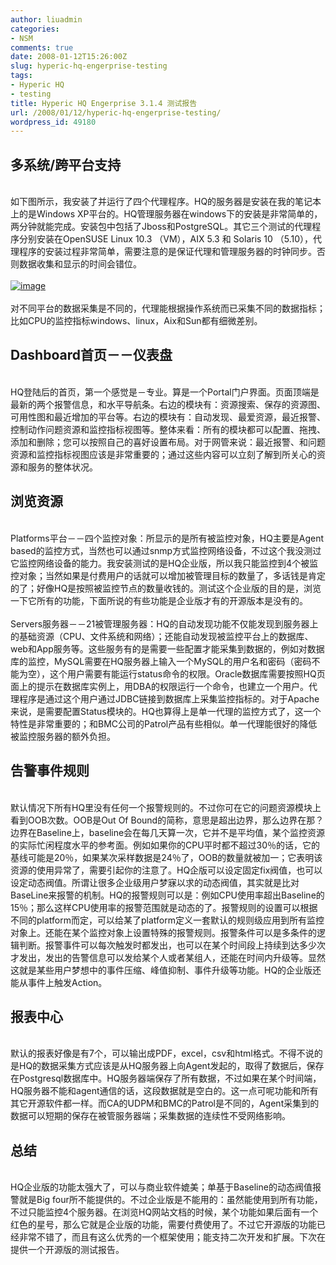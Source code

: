 ```yaml
---
author: liuadmin
categories:
- NSM
comments: true
date: 2008-01-12T15:26:00Z
slug: hyperic-hq-engerprise-testing
tags:
- Hyperic HQ
- testing
title: Hyperic HQ Engerprise 3.1.4 测试报告
url: /2008/01/12/hyperic-hq-engerprise-testing/
wordpress_id: 49180
---
```


## 多系统/跨平台支持

<br />如下图所示，我安装了并运行了四个代理程序。HQ的服务器是安装在我的笔记本上的是Windows XP平台的。HQ管理服务器在windows下的安装是非常简单的，两分钟就能完成。安装包中包括了Jboss和PostgreSQL。其它三个测试的代理程序分别安装在OpenSUSE Linux 10.3 （VM），AIX 5.3 和 Solaris 10 （5.10），代理程序的安装过程非常简单，需要注意的是保证代理和管理服务器的时钟同步。否则数据收集和显示的时间会错位。<br /><br />[![image](http://lh6.google.com/liuzh66/R4jdaICli_I/AAAAAAAAAXw/60GWpjl3PMA/image6.png)](http://lh6.google.com/liuzh66/R4jdaICli_I/AAAAAAAAAXw/60GWpjl3PMA/image6.png)<br /><br />对不同平台的数据采集是不同的，代理能根据操作系统而已采集不同的数据指标；比如CPU的监控指标windows、linux，Aix和Sun都有细微差别。<br />

## Dashboard首页－－仪表盘

<br />HQ登陆后的首页，第一个感觉是－专业。算是一个Portal门户界面。页面顶端是最新的两个报警信息，和水平导航条。右边的模块有：资源搜索、保存的资源图、可用性图和最近增加的平台等。右边的模块有：自动发现、最爱资源，最近报警、控制动作问题资源和监控指标视图等。整体来看：所有的模块都可以配置、拖拽、添加和删除；您可以按照自己的喜好设置布局。对于网管来说：最近报警、和问题资源和监控指标视图应该是非常重要的；通过这些内容可以立刻了解到所关心的资源和服务的整体状况。<br />

## 浏览资源

<br />Platforms平台－－四个监控对象：所显示的是所有被监控对象，HQ主要是Agent based的监控方式，当然也可以通过snmp方式监控网络设备，不过这个我没测过它监控网络设备的能力。我安装测试的是HQ企业版，所以我只能监控到4个被监控对象；当然如果是付费用户的话就可以增加被管理目标的数量了，多话钱是肯定的了；好像HQ是按照被监控节点的数量收钱的。测试这个企业版的目的是，浏览一下它所有的功能，下面所说的有些功能是企业版才有的开源版本是没有的。<br /><br />Servers服务器－－21被管理服务器：HQ的自动发现功能不仅能发现到服务器上的基础资源（CPU、文件系统和网络）；还能自动发现被监控平台上的数据库、web和App服务等。这些服务有的是需要一些配置才能采集到数据的，例如对数据库的监控，MySQL需要在HQ服务器上输入一个MySQL的用户名和密码（密码不能为空），这个用户需要有能运行status命令的权限。Oracle数据库需要按照HQ页面上的提示在数据库实例上，用DBA的权限运行一个命令，也建立一个用户。代理程序是通过这个用户通过JDBC链接到数据库上采集监控指标的。对于Apache来说，是需要配置Status模块的。HQ也算得上是单一代理的监控方式了，这一个特性是非常重要的；和BMC公司的Patrol产品有些相似。单一代理能很好的降低被监控服务器的额外负担。<br />

## 告警事件规则

<br />默认情况下所有HQ里没有任何一个报警规则的。不过你可在它的问题资源模块上看到OOB次数。OOB是Out Of Bound的简称，意思是超出边界，那么边界在那？边界在Baseline上，baseline会在每几天算一次，它并不是平均值，某个监控资源的实际忙闲程度水平的参考面。例如如果你的CPU平时都不超过30％的话，它的基线可能是20％，如果某次采样数据是24％了，OOB的数量就被加一；它表明该资源的使用异常了，需要引起你的注意了。HQ企版可以设定固定fix阀值，也可以设定动态阀值。所谓让很多企业级用户梦寐以求的动态阀值，其实就是比对BaseLine来报警的机制。HQ的报警规则可以是：例如CPU使用率超出Baseline的15％；那么这样CPU使用率的报警范围就是动态的了。报警规则的设置可以根据不同的platform而定，可以给某了platform定义一套默认的规则级应用到所有监控对象上。还能在某个监控对象上设置特殊的报警规则。报警条件可以是多条件的逻辑判断。报警事件可以每次触发时都发出，也可以在某个时间段上持续到达多少次才发出，发出的告警信息可以发给某个人或者某组人，还能在时间内升级等。显然这就是某些用户梦想中的事件压缩、峰值抑制、事件升级等功能。HQ的企业版还能从事件上触发Action。<br />

## 报表中心

<br />默认的报表好像是有7个，可以输出成PDF，excel，csv和html格式。不得不说的是HQ的数据采集方式应该是从HQ服务器上向Agent发起的，取得了数据后，保存在Postgresql数据库中。HQ服务器端保存了所有数据，不过如果在某个时间端，HQ服务器不能和agent通信的话，这段数据就是空白的。这一点可呢功能和所有其它开源软件都一样。而CA的UDPM和BMC的Patrol是不同的，Agent采集到的数据可以短期的保存在被管服务器端；采集数据的连续性不受网络影响。<br />

## 总结

<br />HQ企业版的功能太强大了，可以与商业软件媲美；单基于Baseline的动态阀值报警就是Big four所不能提供的。不过企业版是不能用的：虽然能使用到所有功能，不过只能监控4个服务器。在浏览HQ网站文档的时候，某个功能如果后面有一个红色的星号，那么它就是企业版的功能，需要付费使用了。不过它开源版的功能已经非常不错了，而且有这么优秀的一个框架使用；能支持二次开发和扩展。下次在提供一个开源版的测试报告。
